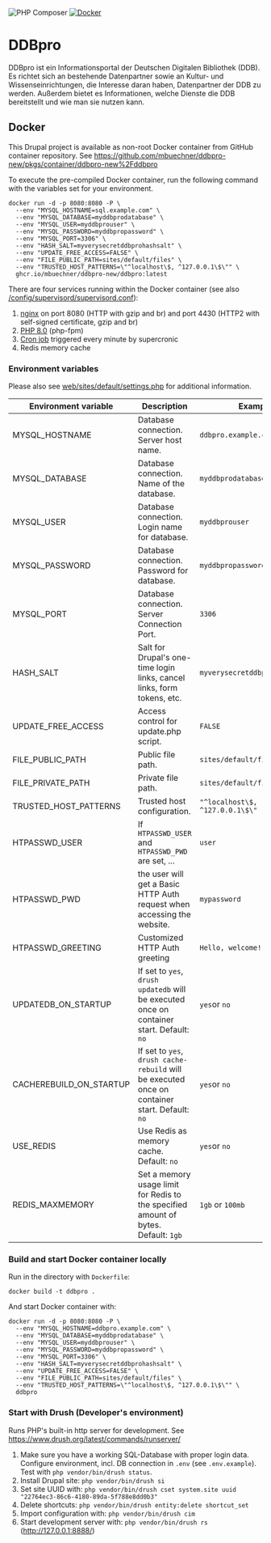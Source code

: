 ![PHP Composer](https://github.com/mbuechner/ddbpro-new/workflows/PHP%20Composer/badge.svg) [![Docker](https://github.com/mbuechner/ddbpro-new/actions/workflows/docker-publish.yml/badge.svg)](https://github.com/mbuechner/ddbpro-new/actions/workflows/docker-publish.yml)
# DDBpro
DDBpro ist ein Informationsportal der Deutschen Digitalen Bibliothek (DDB). Es richtet sich an bestehende Datenpartner sowie an Kultur- und Wissenseinrichtungen, die Interesse daran haben, Datenpartner der DDB zu werden. Außerdem bietet es Informationen, welche Dienste die DDB bereitstellt und wie man sie nutzen kann. 

## Docker

This Drupal project is available as non-root Docker container from GitHub container repository. See https://github.com/mbuechner/ddbpro-new/pkgs/container/ddbpro-new%2Fddbpro

To execute the pre-compiled Docker container, run the following command with the variables set for your environment.
```shell
docker run -d -p 8080:8080 -P \
  --env "MYSQL_HOSTNAME=sql.example.com" \
  --env "MYSQL_DATABASE=myddbprodatabase" \
  --env "MYSQL_USER=myddbprouser" \
  --env "MYSQL_PASSWORD=myddbpropassword" \
  --env "MYSQL_PORT=3306" \
  --env "HASH_SALT=myverysecretddbprohashsalt" \
  --env "UPDATE_FREE_ACCESS=FALSE" \
  --env "FILE_PUBLIC_PATH=sites/default/files" \
  --env "TRUSTED_HOST_PATTERNS=\"^localhost\$, ^127.0.0.1\$\"" \
  ghcr.io/mbuechner/ddbpro-new/ddbpro:latest
```

There are four services running within the Docker container (see also [/config/supervisord/supervisord.conf](/config/supervisord/supervisord.conf)):

1. [nginx](/config/nginx/) on port 8080 (HTTP with gzip and br) and port 4430 (HTTP2 with self-signed certificate, gzip and br)
2. [PHP 8.0](/config/php/) (php-fpm)
3. [Cron job](/config/cron) triggered every minute by supercronic
4. Redis memory cache

### Environment variables

Please also see [web/sites/default/settings.php](web/sites/default/settings.php) for additional information.

| Environment variable    | Description                                                                                    | Example                         |
|-------------------------|------------------------------------------------------------------------------------------------|---------------------------------|
| MYSQL_HOSTNAME          | Database connection. Server host name.                                                         | `ddbpro.example.com`            |
| MYSQL_DATABASE          | Database connection. Name of the database.                                                     | `myddbprodatabase`              |
| MYSQL_USER              | Database connection. Login name for database.                                                  | `myddbprouser`                  |
| MYSQL_PASSWORD          | Database connection. Password for database.                                                    | `myddbpropassword`              |
| MYSQL_PORT              | Database connection. Server Connection Port.                                                   | `3306`                          |
| HASH_SALT               | Salt for Drupal's one-time login links, cancel links, form tokens, etc.                        | `myverysecretddbprohashsalt`    |
| UPDATE_FREE_ACCESS      | Access control for update.php script.                                                          | `FALSE`                         |
| FILE_PUBLIC_PATH        | Public file path.                                                                              | `sites/default/files`           |
| FILE_PRIVATE_PATH       | Private file path.                                                                             | `sites/default/files/private`   |
| TRUSTED_HOST_PATTERNS   | Trusted host configuration.                                                                    | `"^localhost\$, ^127.0.0.1\$\"` |
| HTPASSWD_USER           | If `HTPASSWD_USER` and `HTPASSWD_PWD` are set, ...                                             | `user`                          |
| HTPASSWD_PWD            | the user will get a Basic HTTP Auth request when accessing the website.                        | `mypassword`                    |
| HTPASSWD_GREETING       | Customized HTTP Auth greeting                                                                  | `Hello, welcome!`               |
| UPDATEDB_ON_STARTUP     | If set to `yes`, `drush updatedb` will be executed once on container start. Default: `no`      | `yes`or `no`                    |
| CACHEREBUILD_ON_STARTUP | If set to `yes`, `drush cache-rebuild` will be executed once on container start. Default: `no` | `yes`or `no`                    |
| USE_REDIS               | Use Redis as memory cache. Default: `no`                                                       | `yes`or `no`                    |
| REDIS_MAXMEMORY         | Set a memory usage limit for Redis to the specified amount of bytes. Default: `1gb`            | `1gb` or `100mb`                |

### Build and start Docker container locally

Run in the directory with `Dockerfile`:
```shell
docker build -t ddbpro .
```

And start Docker container with:
```shell
docker run -d -p 8080:8080 -P \
  --env "MYSQL_HOSTNAME=ddbpro.example.com" \
  --env "MYSQL_DATABASE=myddbprodatabase" \
  --env "MYSQL_USER=myddbprouser" \
  --env "MYSQL_PASSWORD=myddbpropassword" \
  --env "MYSQL_PORT=3306" \
  --env "HASH_SALT=myverysecretddbprohashsalt" \
  --env "UPDATE_FREE_ACCESS=FALSE" \
  --env "FILE_PUBLIC_PATH=sites/default/files" \
  --env "TRUSTED_HOST_PATTERNS=\"^localhost\$, ^127.0.0.1\$\"" \
  ddbpro
```

### Start with Drush (Developer's environment)

Runs PHP's built-in http server for development. See https://www.drush.org/latest/commands/runserver/

1. Make sure you have a working SQL-Database with proper login data. Configure environment, incl. DB connection in `.env` (see `.env.example`). Test with `php vendor/bin/drush status`.
3. Install Drupal site: `php vendor/bin/drush si`
4. Set site UUID with: `php vendor/bin/drush cset system.site uuid "22764ec3-86c6-4180-89da-5f788e8dd0b3"`
5. Delete shortcuts: `php vendor/bin/drush entity:delete shortcut_set`
6. Import configuration with: `php vendor/bin/drush cim`
7. Start development server with: `php vendor/bin/drush rs` (http://127.0.0.1:8888/)
